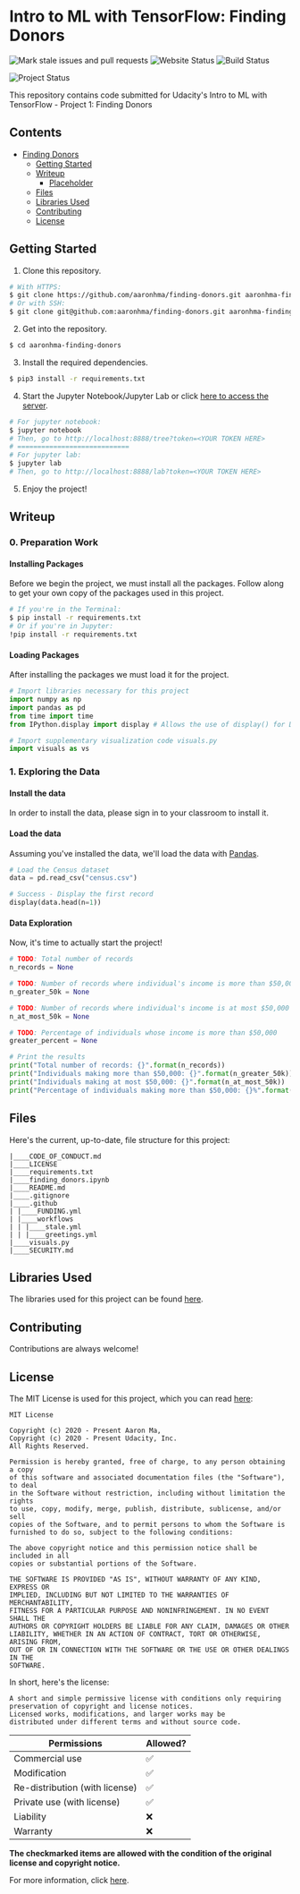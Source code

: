 # Intro to ML with TensorFlow: Finding Donors
![Mark stale issues and pull requests](https://github.com/aaronhma/finding-donors/workflows/Mark%20stale%20issues%20and%20pull%20requests/badge.svg?branch=master)
![Website Status](https://img.shields.io/badge/website-passing-brightgreen)
![Build Status](https://img.shields.io/badge/build-passing-brightgreen)
<!--
![Project Status](https://img.shields.io/badge/project-in--review-orange)
![Project Status](https://img.shields.io/badge/project-meets--specification-brightgreen)
-->
![Project Status](https://img.shields.io/badge/project-requires--changes-red)

This repository contains code submitted for Udacity's Intro to ML with TensorFlow - Project 1: Finding Donors

## Contents
<!-- MarkdownTOC depth=4 -->
- [Finding Donors](https://github.com/aaronhma/finding-donors/)
  - [Getting Started](https://github.com/aaronhma/finding-donors#getting-started)
  - [Writeup](#writeup)
    - [Placeholder](#placeholder)
  - [Files](#files)
  - [Libraries Used](#libraries)
  - [Contributing](#guidelines)
  - [License](#copyright)
<!-- /MarkdownTOC -->

<a name = "setup" />

## Getting Started
1. Clone this repository.
```bash
# With HTTPS:
$ git clone https://github.com/aaronhma/finding-donors.git aaronhma-finding-donors
# Or with SSH:
$ git clone git@github.com:aaronhma/finding-donors.git aaronhma-finding-donors
```
2. Get into the repository.
```bash
$ cd aaronhma-finding-donors
```

3. Install the required dependencies.
```bash
$ pip3 install -r requirements.txt
```

4. Start the Jupyter Notebook/Jupyter Lab or click [here to access the server](http://localhost:8888).
```bash
# For jupyter notebook:
$ jupyter notebook
# Then, go to http://localhost:8888/tree?token=<YOUR TOKEN HERE>
# ============================
# For jupyter lab:
$ jupyter lab
# Then, go to http://localhost:8888/lab?token=<YOUR TOKEN HERE>
```

5. Enjoy the project!

<a name = "writeup" />

## Writeup
### 0. Preparation Work
#### Installing Packages
Before we begin the project, we must install all the packages. Follow along to get your own copy of the packages used in this project.

```bash
# If you're in the Terminal:
$ pip install -r requirements.txt
# Or if you're in Jupyter:
!pip install -r requirements.txt
```

#### Loading Packages
After installing the packages we must load it for the project.

```python
# Import libraries necessary for this project
import numpy as np
import pandas as pd
from time import time
from IPython.display import display # Allows the use of display() for DataFrames

# Import supplementary visualization code visuals.py
import visuals as vs
```

### 1. Exploring the Data
#### Install the data
In order to install the data, please sign in to your classroom to install it.

#### Load the data
Assuming you've installed the data, we'll load the data with [Pandas](pandas.pydata.org).

```python
# Load the Census dataset
data = pd.read_csv("census.csv")

# Success - Display the first record
display(data.head(n=1))
```

#### Data Exploration
Now, it's time to actually start the project!

```python
# TODO: Total number of records
n_records = None

# TODO: Number of records where individual's income is more than $50,000
n_greater_50k = None

# TODO: Number of records where individual's income is at most $50,000
n_at_most_50k = None

# TODO: Percentage of individuals whose income is more than $50,000
greater_percent = None

# Print the results
print("Total number of records: {}".format(n_records))
print("Individuals making more than $50,000: {}".format(n_greater_50k))
print("Individuals making at most $50,000: {}".format(n_at_most_50k))
print("Percentage of individuals making more than $50,000: {}%".format(greater_percent))
```

<a name = "files" />

## Files

Here's the current, up-to-date, file structure for this project:

```
|____CODE_OF_CONDUCT.md
|____LICENSE
|____requirements.txt
|____finding_donors.ipynb
|____README.md
|____.gitignore
|____.github
| |____FUNDING.yml
| |____workflows
| | |____stale.yml
| | |____greetings.yml
|____visuals.py
|____SECURITY.md
```

<a name = "libraries" />

## Libraries Used

The libraries used for this project can be found [here](https://github.com/aaronhma/finding-donors/blob/master/requirements.txt).

<a name = "guidelines" />

## Contributing
Contributions are always welcome!

<a name = "copyright" />

## License
The MIT License is used for this project, which you can read [here](https://github.com/aaronhma/aitnd-momentum-trading/blob/master/LICENSE):

```
MIT License

Copyright (c) 2020 - Present Aaron Ma,
Copyright (c) 2020 - Present Udacity, Inc.
All Rights Reserved.

Permission is hereby granted, free of charge, to any person obtaining a copy
of this software and associated documentation files (the "Software"), to deal
in the Software without restriction, including without limitation the rights
to use, copy, modify, merge, publish, distribute, sublicense, and/or sell
copies of the Software, and to permit persons to whom the Software is
furnished to do so, subject to the following conditions:

The above copyright notice and this permission notice shall be included in all
copies or substantial portions of the Software.

THE SOFTWARE IS PROVIDED "AS IS", WITHOUT WARRANTY OF ANY KIND, EXPRESS OR
IMPLIED, INCLUDING BUT NOT LIMITED TO THE WARRANTIES OF MERCHANTABILITY,
FITNESS FOR A PARTICULAR PURPOSE AND NONINFRINGEMENT. IN NO EVENT SHALL THE
AUTHORS OR COPYRIGHT HOLDERS BE LIABLE FOR ANY CLAIM, DAMAGES OR OTHER
LIABILITY, WHETHER IN AN ACTION OF CONTRACT, TORT OR OTHERWISE, ARISING FROM,
OUT OF OR IN CONNECTION WITH THE SOFTWARE OR THE USE OR OTHER DEALINGS IN THE
SOFTWARE.
```

In short, here's the license:
```
A short and simple permissive license with conditions only requiring
preservation of copyright and license notices.
Licensed works, modifications, and larger works may be
distributed under different terms and without source code.
```

| Permissions                      | Allowed?           |
| -------                          | ------------------ |
| Commercial use                   | :white_check_mark: |
| Modification                     | :white_check_mark: |
| Re-distribution (with license)   | :white_check_mark: |
| Private use (with license)       | :white_check_mark: |
| Liability                        | :x:                |
| Warranty                         | :x:                |

**The checkmarked items are allowed with the condition of the original license and copyright notice.**

For more information, click [here](https://www.copyright.gov/title17/title17.pdf).
